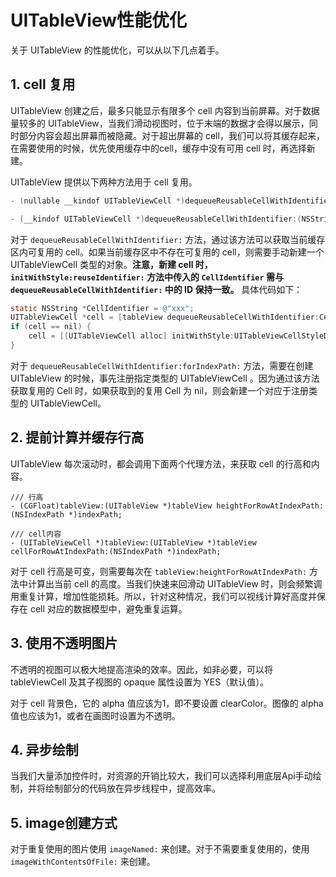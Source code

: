 # UITableView性能优化

关于 UITableView 的性能优化，可以从以下几点着手。

## 1. cell 复用

UITableView 创建之后，最多只能显示有限多个 cell 内容到当前屏幕。对于数据量较多的 UITableView，当我们滑动视图时，位于末端的数据才会得以展示，同时部分内容会超出屏幕而被隐藏。对于超出屏幕的 cell，我们可以将其缓存起来，在需要使用的时候，优先使用缓存中的cell，缓存中没有可用 cell 时，再选择新建。

UITableView 提供以下两种方法用于 cell 复用。

```objective-c
- (nullable __kindof UITableViewCell *)dequeueReusableCellWithIdentifier:(NSString *)identifier;

- (__kindof UITableViewCell *)dequeueReusableCellWithIdentifier:(NSString *)identifier forIndexPath:(NSIndexPath *)indexPath API_AVAILABLE(ios(6.0));
```

对于 `dequeueReusableCellWithIdentifier:` 方法，通过该方法可以获取当前缓存区内可复用的 cell。如果当前缓存区中不存在可复用的 cell，则需要手动新建一个 UITableViewCell 类型的对象。**注意，新建 cell 时，`initWithStyle:reuseIdentifier:` 方法中传入的 `CellIdentifier` 需与 `dequeueReusableCellWithIdentifier:` 中的 ID 保持一致。** 具体代码如下：

```objective-c
static NSString *CellIdentifier = @"xxx";
UITableViewCell *cell = [tableView dequeueReusableCellWithIdentifier:CellIdentifier];
if (cell == nil) {
    cell = [[UITableViewCell alloc] initWithStyle:UITableViewCellStyleDefault reuseIdentifier:CellIdentifier];
}
```

对于 `dequeueReusableCellWithIdentifier:forIndexPath:` 方法，需要在创建 UITableView 的时候，事先注册指定类型的 UITableViewCell 。因为通过该方法获取复用的 Cell 时，如果获取到的复用 Cell 为 nil，则会新建一个对应于注册类型的 UITableViewCell。

## 2. 提前计算并缓存行高

UITableView 每次滚动时，都会调用下面两个代理方法，来获取 cell 的行高和内容。

```objc
/// 行高
- (CGFloat)tableView:(UITableView *)tableView heightForRowAtIndexPath:(NSIndexPath *)indexPath;

/// cell内容
- (UITableViewCell *)tableView:(UITableView *)tableView cellForRowAtIndexPath:(NSIndexPath *)indexPath;
```

对于 cell 行高是可变，则需要每次在 `tableView:heightForRowAtIndexPath:` 方法中计算出当前 cell 的高度。当我们快速来回滑动 UITableView 时，则会频繁调用重复计算，增加性能损耗。所以，针对这种情况，我们可以视线计算好高度并保存在 cell 对应的数据模型中，避免重复运算。

## 3. 使用不透明图片

不透明的视图可以极大地提高渲染的效率。因此，如非必要，可以将 tableViewCell 及其子视图的 opaque 属性设置为 YES（默认值）。

对于 cell 背景色，它的 alpha 值应该为1，即不要设置 clearColor。图像的 alpha 值也应该为1，或者在画图时设置为不透明。

## 4. 异步绘制

当我们大量添加控件时，对资源的开销比较大，我们可以选择利用底层Api手动绘制，并将绘制部分的代码放在异步线程中，提高效率。

## 5. image创建方式

对于重复使用的图片使用 `imageNamed:` 来创建。对于不需要重复使用的，使用 `imageWithContentsOfFile:` 来创建。